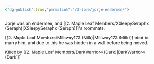 ```yaml
---
{"dg-publish":true,"permalink":"/3-lore/jorje-endermen/"}
---
```


Jorje was an endermen, and [[2. Maple Leaf Members/XSleepySeraphx (Seraph)\|XSleepySeraphx (Seraph)]]'s roommate.

[[2. Maple Leaf Members/Milkway173 (Milk)\|Milkway173 (Milk)]] tried to marry him, and due to this he was hidden in a wall before being moved.

Killed by [[2. Maple Leaf Members/DarkWarrior4 (Dark)\|DarkWarrior4 (Dark)]]